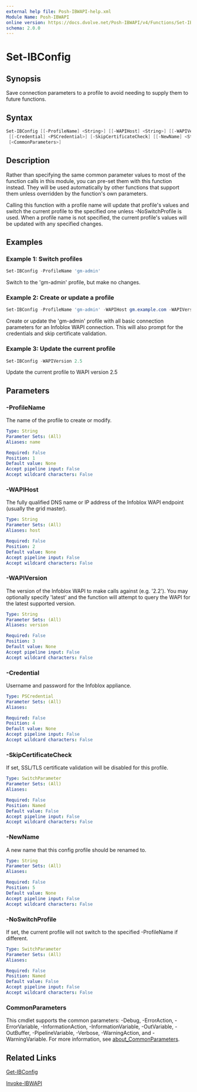 ```yaml
---
external help file: Posh-IBWAPI-help.xml
Module Name: Posh-IBWAPI
online version: https://docs.dvolve.net/Posh-IBWAPI/v4/Functions/Set-IBConfig/
schema: 2.0.0
---
```


# Set-IBConfig

## Synopsis

Save connection parameters to a profile to avoid needing to supply them to future functions.

## Syntax

```powershell
Set-IBConfig [[-ProfileName] <String>] [[-WAPIHost] <String>] [[-WAPIVersion] <String>]
 [[-Credential] <PSCredential>] [-SkipCertificateCheck] [[-NewName] <String>] [-NoSwitchProfile]
 [<CommonParameters>]
```

## Description

Rather than specifying the same common parameter values to most of the function calls in this module, you can pre-set them with this function instead. They will be used automatically by other functions that support them unless overridden by the function's own parameters.

Calling this function with a profile name will update that profile's values and switch the current profile to the specified one unless -NoSwitchProfile is used. When a profile name is not specified, the current profile's values will be updated with any specified changes.

## Examples

### Example 1: Switch profiles

```powershell
Set-IBConfig -ProfileName 'gm-admin'
```

Switch to the 'gm-admin' profile, but make no changes.

### Example 2: Create or update a profile

```powershell
Set-IBConfig -ProfileName 'gm-admin' -WAPIHost gm.example.com -WAPIVersion 2.2 -Credential (Get-Credential) -SkipCertificateCheck
```

Create or update the 'gm-admin' profile with all basic connection parameters for an Infoblox WAPI connection. This will also prompt for the credentials and skip certificate validation.

### Example 3: Update the current profile

```powershell
Set-IBConfig -WAPIVersion 2.5
```

Update the current profile to WAPI version 2.5

## Parameters

### -ProfileName
The name of the profile to create or modify.

```yaml
Type: String
Parameter Sets: (All)
Aliases: name

Required: False
Position: 1
Default value: None
Accept pipeline input: False
Accept wildcard characters: False
```

### -WAPIHost
The fully qualified DNS name or IP address of the Infoblox WAPI endpoint (usually the grid master).

```yaml
Type: String
Parameter Sets: (All)
Aliases: host

Required: False
Position: 2
Default value: None
Accept pipeline input: False
Accept wildcard characters: False
```

### -WAPIVersion
The version of the Infoblox WAPI to make calls against (e.g. '2.2'). You may optionally specify 'latest' and the function will attempt to query the WAPI for the latest supported version.

```yaml
Type: String
Parameter Sets: (All)
Aliases: version

Required: False
Position: 3
Default value: None
Accept pipeline input: False
Accept wildcard characters: False
```

### -Credential
Username and password for the Infoblox appliance.

```yaml
Type: PSCredential
Parameter Sets: (All)
Aliases:

Required: False
Position: 4
Default value: None
Accept pipeline input: False
Accept wildcard characters: False
```

### -SkipCertificateCheck
If set, SSL/TLS certificate validation will be disabled for this profile.

```yaml
Type: SwitchParameter
Parameter Sets: (All)
Aliases:

Required: False
Position: Named
Default value: False
Accept pipeline input: False
Accept wildcard characters: False
```

### -NewName
A new name that this config profile should be renamed to.

```yaml
Type: String
Parameter Sets: (All)
Aliases:

Required: False
Position: 5
Default value: None
Accept pipeline input: False
Accept wildcard characters: False
```

### -NoSwitchProfile
If set, the current profile will not switch to the specified -ProfileName if different.

```yaml
Type: SwitchParameter
Parameter Sets: (All)
Aliases:

Required: False
Position: Named
Default value: False
Accept pipeline input: False
Accept wildcard characters: False
```

### CommonParameters
This cmdlet supports the common parameters: -Debug, -ErrorAction, -ErrorVariable, -InformationAction, -InformationVariable, -OutVariable, -OutBuffer, -PipelineVariable, -Verbose, -WarningAction, and -WarningVariable. For more information, see [about_CommonParameters](http://go.microsoft.com/fwlink/?LinkID=113216).

## Related Links

[Get-IBConfig](Get-IBConfig.md)

[Invoke-IBWAPI](Invoke-IBWAPI.md)
